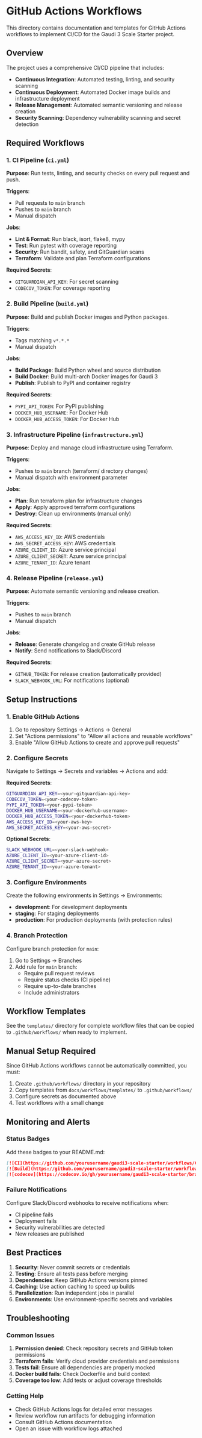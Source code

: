 # GitHub Actions Workflows

This directory contains documentation and templates for GitHub Actions workflows to implement CI/CD for the Gaudi 3 Scale Starter project.

## Overview

The project uses a comprehensive CI/CD pipeline that includes:

- **Continuous Integration**: Automated testing, linting, and security scanning
- **Continuous Deployment**: Automated Docker image builds and infrastructure deployment
- **Release Management**: Automated semantic versioning and release creation
- **Security Scanning**: Dependency vulnerability scanning and secret detection

## Required Workflows

### 1. CI Pipeline (`ci.yml`)

**Purpose**: Run tests, linting, and security checks on every pull request and push.

**Triggers**:
- Pull requests to `main` branch
- Pushes to `main` branch
- Manual dispatch

**Jobs**:
- **Lint & Format**: Run black, isort, flake8, mypy
- **Test**: Run pytest with coverage reporting
- **Security**: Run bandit, safety, and GitGuardian scans
- **Terraform**: Validate and plan Terraform configurations

**Required Secrets**:
- `GITGUARDIAN_API_KEY`: For secret scanning
- `CODECOV_TOKEN`: For coverage reporting

### 2. Build Pipeline (`build.yml`)

**Purpose**: Build and publish Docker images and Python packages.

**Triggers**:
- Tags matching `v*.*.*`
- Manual dispatch

**Jobs**:
- **Build Package**: Build Python wheel and source distribution
- **Build Docker**: Build multi-arch Docker images for Gaudi 3
- **Publish**: Publish to PyPI and container registry

**Required Secrets**:
- `PYPI_API_TOKEN`: For PyPI publishing
- `DOCKER_HUB_USERNAME`: For Docker Hub
- `DOCKER_HUB_ACCESS_TOKEN`: For Docker Hub

### 3. Infrastructure Pipeline (`infrastructure.yml`)

**Purpose**: Deploy and manage cloud infrastructure using Terraform.

**Triggers**:
- Pushes to `main` branch (terraform/ directory changes)
- Manual dispatch with environment parameter

**Jobs**:
- **Plan**: Run terraform plan for infrastructure changes
- **Apply**: Apply approved terraform configurations
- **Destroy**: Clean up environments (manual only)

**Required Secrets**:
- `AWS_ACCESS_KEY_ID`: AWS credentials
- `AWS_SECRET_ACCESS_KEY`: AWS credentials
- `AZURE_CLIENT_ID`: Azure service principal
- `AZURE_CLIENT_SECRET`: Azure service principal
- `AZURE_TENANT_ID`: Azure tenant

### 4. Release Pipeline (`release.yml`)

**Purpose**: Automate semantic versioning and release creation.

**Triggers**:
- Pushes to `main` branch
- Manual dispatch

**Jobs**:
- **Release**: Generate changelog and create GitHub release
- **Notify**: Send notifications to Slack/Discord

**Required Secrets**:
- `GITHUB_TOKEN`: For release creation (automatically provided)
- `SLACK_WEBHOOK_URL`: For notifications (optional)

## Setup Instructions

### 1. Enable GitHub Actions

1. Go to repository Settings → Actions → General
2. Set "Actions permissions" to "Allow all actions and reusable workflows"
3. Enable "Allow GitHub Actions to create and approve pull requests"

### 2. Configure Secrets

Navigate to Settings → Secrets and variables → Actions and add:

**Required Secrets**:
```bash
GITGUARDIAN_API_KEY=<your-gitguardian-api-key>
CODECOV_TOKEN=<your-codecov-token>
PYPI_API_TOKEN=<your-pypi-token>
DOCKER_HUB_USERNAME=<your-dockerhub-username>
DOCKER_HUB_ACCESS_TOKEN=<your-dockerhub-token>
AWS_ACCESS_KEY_ID=<your-aws-key>
AWS_SECRET_ACCESS_KEY=<your-aws-secret>
```

**Optional Secrets**:
```bash
SLACK_WEBHOOK_URL=<your-slack-webhook>
AZURE_CLIENT_ID=<your-azure-client-id>
AZURE_CLIENT_SECRET=<your-azure-secret>
AZURE_TENANT_ID=<your-azure-tenant>
```

### 3. Configure Environments

Create the following environments in Settings → Environments:

- **development**: For development deployments
- **staging**: For staging deployments  
- **production**: For production deployments (with protection rules)

### 4. Branch Protection

Configure branch protection for `main`:

1. Go to Settings → Branches
2. Add rule for `main` branch:
   - Require pull request reviews
   - Require status checks (CI pipeline)
   - Require up-to-date branches
   - Include administrators

## Workflow Templates

See the `templates/` directory for complete workflow files that can be copied to `.github/workflows/` when ready to implement.

## Manual Setup Required

Since GitHub Actions workflows cannot be automatically committed, you must:

1. Create `.github/workflows/` directory in your repository
2. Copy templates from `docs/workflows/templates/` to `.github/workflows/`
3. Configure secrets as documented above
4. Test workflows with a small change

## Monitoring and Alerts

### Status Badges

Add these badges to your README.md:

```markdown
[![CI](https://github.com/yourusername/gaudi3-scale-starter/workflows/CI/badge.svg)](https://github.com/yourusername/gaudi3-scale-starter/actions/workflows/ci.yml)
[![Build](https://github.com/yourusername/gaudi3-scale-starter/workflows/Build/badge.svg)](https://github.com/yourusername/gaudi3-scale-starter/actions/workflows/build.yml)
[![codecov](https://codecov.io/gh/yourusername/gaudi3-scale-starter/branch/main/graph/badge.svg)](https://codecov.io/gh/yourusername/gaudi3-scale-starter)
```

### Failure Notifications

Configure Slack/Discord webhooks to receive notifications when:
- CI pipeline fails
- Deployment fails
- Security vulnerabilities are detected
- New releases are published

## Best Practices

1. **Security**: Never commit secrets or credentials
2. **Testing**: Ensure all tests pass before merging
3. **Dependencies**: Keep GitHub Actions versions pinned
4. **Caching**: Use action caching to speed up builds
5. **Parallelization**: Run independent jobs in parallel
6. **Environments**: Use environment-specific secrets and variables

## Troubleshooting

### Common Issues

1. **Permission denied**: Check repository secrets and GitHub token permissions
2. **Terraform fails**: Verify cloud provider credentials and permissions
3. **Tests fail**: Ensure all dependencies are properly mocked
4. **Docker build fails**: Check Dockerfile and build context
5. **Coverage too low**: Add tests or adjust coverage thresholds

### Getting Help

- Check GitHub Actions logs for detailed error messages
- Review workflow run artifacts for debugging information
- Consult GitHub Actions documentation
- Open an issue with workflow logs attached